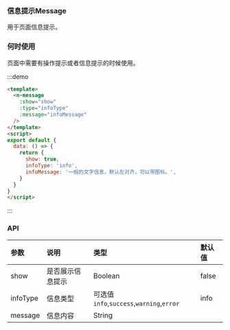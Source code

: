 
### 信息提示Message

用于页面信息提示。

### 何时使用

页面中需要有操作提示或者信息提示的时候使用。

:::demo
```html
<template>
  <n-message
    :show="show"
    :type="infoType"
    :message="infoMessage"
  />
</template>
<script>
export default {
  data: () => {
    return {
      show: true,
      infoType: 'info',
      infoMessage: '一般的文字信息，默认左对齐，可以带图标。',
    }
  }
}
</script>
```
:::

### API

| 参数 | 说明 | 类型 | 默认值 |
| :--- | :--- | :--- | :--- |
| show | 是否展示信息提示 | Boolean | false |
| infoType | 信息类型 | 可选值`info`,`success`,`warning`,`error` | info |
| message    | 信息内容 | String     |  |